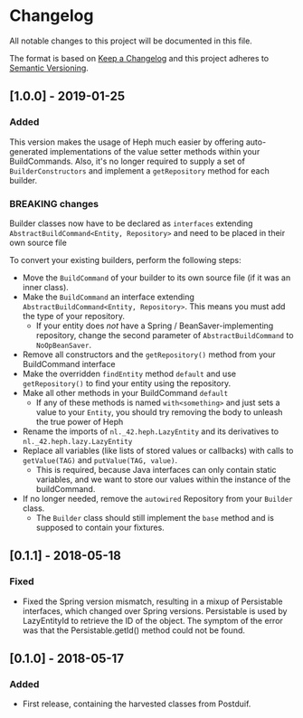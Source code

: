 # Changelog
All notable changes to this project will be documented in this file.

The format is based on [Keep a Changelog](http://keepachangelog.com/en/1.0.0/)
and this project adheres to [Semantic Versioning](http://semver.org/spec/v2.0.0.html).

## [1.0.0] - 2019-01-25
### Added
This version makes the usage of Heph much easier by offering auto-generated implementations of the value setter methods within your BuildCommands.
Also, it's no longer required to supply a set of `BuilderConstructors` and implement a `getRepository` method for each builder.

### BREAKING changes
Builder classes now have to be declared as `interfaces` extending `AbstractBuildCommand<Entity, Repository>` and need to be placed in their own source file

To convert your existing builders, perform the following steps:
- Move the `BuildCommand` of your builder to its own source file (if it was an inner class). 
- Make the `BuildCommand` an interface extending `AbstractBuildCommand<Entity, Repository>`. This means you must add the type of your repository.
  - If your entity does *not* have a Spring / BeanSaver-implementing repository, change the second parameter of `AbstractBuildCommand` to `NoOpBeanSaver`.
- Remove all constructors and the `getRepository()` method from your BuildCommand interface
- Make the overridden `findEntity` method `default` and use `getRepository()` to find your entity using the repository.
- Make all other methods in your BuildCommand `default`
  - If any of these methods is named `with<something>` and just sets a value to your `Entity`, you should try removing the body to unleash the true power of Heph
- Rename the imports of `nl._42.heph.LazyEntity` and its derivatives to `nl._42.heph.lazy.LazyEntity`
- Replace all variables (like lists of stored values or callbacks) with calls to `getValue(TAG)` and `putValue(TAG, value)`. 
  - This is required, because Java interfaces can only contain static variables, and we want to store our values within the instance of the buildCommand.
- If no longer needed, remove the `autowired` Repository from your `Builder` class. 
  - The `Builder` class should still implement the `base` method and is supposed to contain your fixtures. 

## [0.1.1] - 2018-05-18
### Fixed
- Fixed the Spring version mismatch, resulting in a mixup of Persistable interfaces, which changed over Spring versions. Persistable is used by LazyEntityId to retrieve the ID of the object. The symptom of the error was that the Persistable.getId() method could not be found.

## [0.1.0] - 2018-05-17
### Added
- First release, containing the harvested classes from Postduif. 